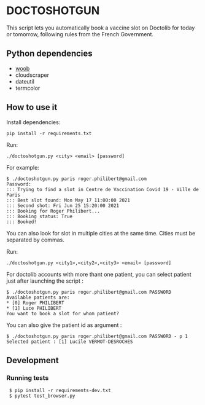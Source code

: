 # DOCTOSHOTGUN

This script lets you automatically book a vaccine slot on Doctolib for today or
tomorrow, following rules from the French Government.


## Python dependencies

- [woob](https://woob.tech)
- cloudscraper
- dateutil
- termcolor

## How to use it

Install dependencies:

```
pip install -r requirements.txt
```

Run:

```
./doctoshotgun.py <city> <email> [password]
```

For example:

```
$ ./doctoshotgun.py paris roger.philibert@gmail.com
Password:
::: Trying to find a slot in Centre de Vaccination Covid 19 - Ville de Paris
::: Best slot found: Mon May 17 11:00:00 2021
::: Second shot: Fri Jun 25 15:20:00 2021
::: Booking for Roger Philibert...
::: Booking status: True
::: Booked!
```

You can also look for slot in multiple cities at the same time. Cities must be separated by commas.

Run:

```
./doctoshotgun.py <city1>,<city2>,<city3> <email> [password]
```

For doctolib accounts with more thant one patient, you can select patient just after launching the script :

```
$ ./doctoshotgun.py paris roger.philibert@gmail.com PASSWORD
Available patients are:
* [0] Roger PHILIBERT
* [1] Luce PHILIBERT
You want to book a slot for whom patient?
```
You can also give the patient id as argument :
```
$ ./doctoshotgun.py paris roger.philibert@gmail.com PASSWORD - p 1
Selected patient : [1] Lucile VERMOT-DESROCHES
```


## Development

### Running tests

```
 $ pip install -r requirements-dev.txt
 $ pytest test_browser.py
```
